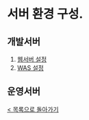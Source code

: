 # 서버 환경 구성.

## 개발서버
1. [웹서버 설정](./webserver_dev.md)
1. [WAS 설정](./was_dev.md)

## 운영서버


[< 목록으로 돌아가기](../manual.md)